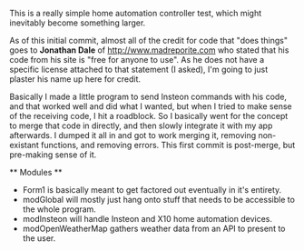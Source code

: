 This is a really simple home automation controller test, which might inevitably become something larger.

As of this initial commit, almost all of the credit for code that "does things" goes to **Jonathan Dale** of http://www.madreporite.com who stated that his code from his site is "free for anyone to use". As he does not have a specific license attached to that statement (I asked), I'm going to just plaster his name up here for credit.

Basically I made a little program to send Insteon commands with his code, and that worked well and did what I wanted, but when I tried to make sense of the receiving code, I hit a roadblock. So I basically went for the concept to merge that code in directly, and then slowly integrate it with my app afterwards. I dumped it all in and got to work merging it, removing non-existant functions, and removing errors. This first commit is post-merge, but pre-making sense of it.

** Modules **

* Form1 is basically meant to get factored out eventually in it's entirety.
* modGlobal will mostly just hang onto stuff that needs to be accessible to the whole program.
* modInsteon will handle Insteon and X10 home automation devices.
* modOpenWeatherMap gathers weather data from an API to present to the user.
